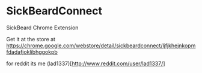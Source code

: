SickBeardConnect
================

SickBeard Chrome Extension

Get it at the store at https://chrome.google.com/webstore/detail/sickbeardconnect/ljfjkhejnkopmfdadafjoklibhggokpb

for reddit its me (lad1337)[http://www.reddit.com/user/lad1337/]
